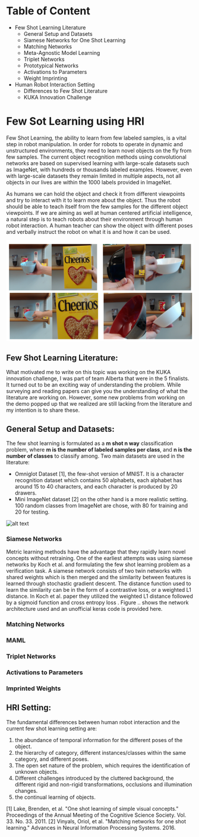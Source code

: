 # Table of Content

* Few Shot Learning Literature
  * General Setup and Datasets
  * Siamese Networks for One Shot Learning 
  * Matching Networks 
  * Meta-Agnostic Model Learning 
  * Triplet Networks 
  * Prototypical Networks 
  * Activations to Parameters 
  * Weight Imprinting 
* Human Robot Interaction Setting 
  * Differences to Few Shot Literature 
  * KUKA Innovation Challenge 

# Few Sot Learning using HRI

Few Shot Learning, the ability to learn from few labeled samples, is a vital step in robot manipulation. In order for robots to operate in dynamic and unstructured environments, they need to learn novel objects on the fly from few samples. The current object recognition methods using convolutional networks are based on supervised learning with large-scale datasets such as ImageNet, with hundreds or thousands labeled examples. However, even with large-scale datasets they remain limited in multiple aspects, not all objects in our lives are within the 1000 labels provided in ImageNet. 

As humans we can hold the object and check it from different viewpoints and try to interact with it to learn more about the object. Thus the robot should be able to teach itself from the few samples for the different object viewpoints. If we are aiming as well at human centered artificial intelligence, a natural step is to teach robots about their environment through human robot interaction. A human teacher can show the object with different poses and verbally instruct the robot on what it is and how it can be used. 

<img src="objects.png" class="img-responsive" alt=""> </div>

## Few Shot Learning Literature:
What motivated me to write on this topic was working on the KUKA innovation challenge, I was part of team Alberta that were in the 5 finalists. It turned out to be an exciting way of understanding the problem. While surveying and reading papers can give you the understanding of what the literature are working on. However, some new problems from working on the demo popped up that we realized are still lacking from the literature and my intention is to share these. 


## General Setup and Datasets:
The few shot learning is formulated as a **m shot n way** classification problem, where **m is the number of labeled samples per class**, and **n is the number of classes** to classify among. Two main datasets are used in the literature:
* Omniglot Dataset [1], the few-shot version of MNIST. It is a character recognition dataset which contains 50 alphabets, each alphabet has around 15 to 40 characters, and each character is produced by 20 drawers. 
* Mini ImageNet dataset [2] on the other hand is a more realistic setting. 100 random classes from ImageNet are chose, with 80 for training and 20 for testing.

![alt text](https://github.com/MSiam/My-Thoughts/blob/master/omniglot.png "HRI")

### Siamese Networks
Metric learning methods have the advantage that they rapidly learn novel concepts without retraining. One of the earliest attempts was using siamese networks by Koch et al. and formulating the few shot learning problem as a verification task. A siamese network consists of two twin networks with shared weights which is then merged and the similarity between features is learned through stochastic gradient descent. The distance function used to learn the similarity can be in the form of a contrastive loss, or a weighted L1 distance. In Koch et al. paper they utilized the weighted L1 distance followed by a sigmoid function and cross entropy loss . Figure .. shows the network architecture used and an unofficial keras code is provided here.

### Matching Networks

### MAML

### Triplet Networks

### Activations to Parameters

### Imprinted Weights

## HRI Setting:
The fundamental differences between human robot interaction and the current few shot learning setting are: 
1. the abundance of temporal information for the different poses of the object. 
2. the hierarchy of category, different instances/classes within the same category, and different poses. 
3. The open set nature of the problem, which requires the identification of unknown objects. 
4. Different challenges introduced by the cluttered background, the different rigid and non-rigid transformations, occlusions and illumination changes. 
5. the continual learning of objects.


[1] Lake, Brenden, et al. "One shot learning of simple visual concepts." Proceedings of the Annual Meeting of the Cognitive Science Society. Vol. 33. No. 33. 2011.
[2] Vinyals, Oriol, et al. "Matching networks for one shot learning." Advances in Neural Information Processing Systems. 2016.


